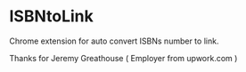 # ISBNtoLink
Chrome extension for auto convert ISBNs number to link.

Thanks for Jeremy Greathouse ( Employer from upwork.com )
